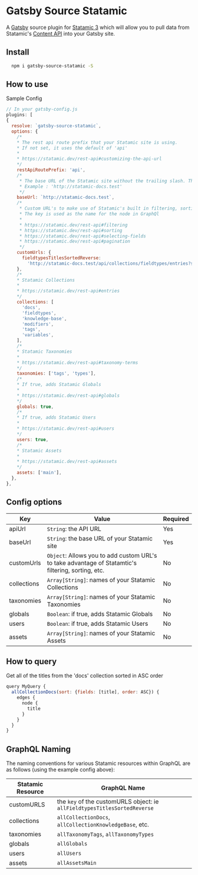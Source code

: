 # Gatsby Source Statamic

A [Gatsby](https://www.gatsbyjs.org/) source plugin for [Statamic 3](https://statamic.dev/) which will allow you to pull
data from Statamic's [Content API](https://statamic.dev/rest-api) into your Gatsby site.

## Install

```bash
  npm i gatsby-source-statamic -S
```

## How to use

Sample Config

```javascript
// In your gatsby-config.js
plugins: [
{
  resolve: `gatsby-source-statamic`,
  options: {
    /*
    * The rest api route prefix that your Statamic site is using.
    * If not set, it uses the default of 'api'
    *
    * https://statamic.dev/rest-api#customizing-the-api-url
    */
    restApiRoutePrefix: 'api',
    /*
     * The base URL of the Statamic site without the trailing slash. This is required.
     * Example : 'http://statamic-docs.test'
     */
    baseUrl: `http://statamic-docs.test`,
    /*
     * Custom URL's to make use of Statamic's built in filtering, sorting, pagination, etc.
     * The key is used as the name for the node in GraphQl
     *
     * https://statamic.dev/rest-api#filtering
     * https://statamic.dev/rest-api#sorting
     * https://statamic.dev/rest-api#selecting-fields
     * https://statamic.dev/rest-api#pagination
     */
    customUrls: {
      fieldtypesTitlesSortedReverse:
        'http://statamic-docs.test/api/collections/fieldtypes/entries?sort=-title',
    },
    /*
    * Statamic Collections
    *
    * https://statamic.dev/rest-api#entries
    */
    collections: [
      'docs',
      'fieldtypes',
      'knowledge-base',
      'modifiers',
      'tags',
      'variables',
    ],
    /*
    * Statamic Taxonomies
    *
    * https://statamic.dev/rest-api#taxonomy-terms
    */
    taxonomies: ['tags', 'types'],
    /*
    * If true, adds Statamic Globals
    *
    * https://statamic.dev/rest-api#globals
    */
    globals: true,
    /*
    * If true, adds Statamic Users
    *
    * https://statamic.dev/rest-api#users
    */
    users: true,
    /*
    * Statamic Assets
    *
    * https://statamic.dev/rest-api#assets
    */
    assets: ['main'],
  },
},
```

## Config options

| Key         | Value                                                                                              | Required |
| ----------- | -------------------------------------------------------------------------------------------------- | -------- |
| apiUrl      | `String`: the API URL                                                                              | Yes      |
| baseUrl     | `String`: the base URL of your Statamic site                                                       | Yes      |
| customUrls  | `Object`: Allows you to add custom URL's to take advantage of Statamtic's filtering, sorting, etc. | No       |
| collections | `Array[String]`: names of your Statamic Collections                                                | No       |
| taxonomies  | `Array[String]`: names of your Statamic Taxonomies                                                 | No       |
| globals     | `Boolean`: if true, adds Statamic Globals                                                          | No       |
| users       | `Boolean`: if true, adds Statamic Users                                                            | No       |
| assets      | `Array[String]`: names of your Statamic Assets                                                     | No       |

## How to query

Get all of the titles from the 'docs' collection sorted in ASC order

```javascript
query MyQuery {
  allCollectionDocs(sort: {fields: [title], order: ASC}) {
    edges {
      node {
        title
      }
    }
  }
}
```

## GraphQL Naming

The naming conventions for various Statamic resources within GraphQL are as follows (using the example config above):

| Statamic Resource | GraphQL Name                                                              |
| ----------------- | ------------------------------------------------------------------------- |
| customURLS        | the `key` of the customURLS object: ie `allFieldtypesTitlesSortedReverse` |
| collections       | `allCollectionDocs`, `allCollectionKnowledgeBase`, etc.                   |
| taxonomies        | `allTaxonomyTags`, `allTaxonomyTypes`                                     |
| globals           | `allGlobals`                                                              |
| users             | `allUsers`                                                                |
| assets            | `allAssetsMain`                                                           |
